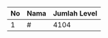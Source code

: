 | No | Nama            | Jumlah Level |
|----|-----------------|--------------|
| 1  | #    |    4104        |
